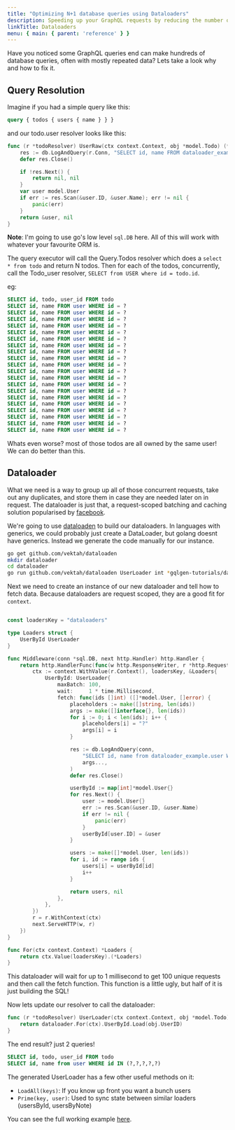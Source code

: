 ```yaml
---
title: "Optimizing N+1 database queries using Dataloaders"
description: Speeding up your GraphQL requests by reducing the number of round trips to the database.
linkTitle: Dataloaders
menu: { main: { parent: 'reference' } }
---
```


Have you noticed some GraphQL queries end can make hundreds of database
queries, often with mostly repeated data? Lets take a look why and how to
fix it.

## Query Resolution

Imagine if you had a simple query like this:

```graphql
query { todos { users { name } } }
```

and our todo.user resolver looks like this:
```go
func (r *todoResolver) UserRaw(ctx context.Context, obj *model.Todo) (*model.User, error) {
	res := db.LogAndQuery(r.Conn, "SELECT id, name FROM dataloader_example.user WHERE id = ?", obj.UserID)
	defer res.Close()

	if !res.Next() {
		return nil, nil
	}
	var user model.User
	if err := res.Scan(&user.ID, &user.Name); err != nil {
		panic(err)
	}
	return &user, nil
}
```

**Note**: I'm going to use go's low level `sql.DB` here. All of this will
work with whatever your favourite ORM is.

The query executor will call the Query.Todos resolver which does a `select * from todo` and
return N todos. Then for each of the todos, concurrently, call the Todo_user resolver,
`SELECT from USER where id = todo.id`.


eg:
```sql
SELECT id, todo, user_id FROM todo
SELECT id, name FROM user WHERE id = ?
SELECT id, name FROM user WHERE id = ?
SELECT id, name FROM user WHERE id = ?
SELECT id, name FROM user WHERE id = ?
SELECT id, name FROM user WHERE id = ?
SELECT id, name FROM user WHERE id = ?
SELECT id, name FROM user WHERE id = ?
SELECT id, name FROM user WHERE id = ?
SELECT id, name FROM user WHERE id = ?
SELECT id, name FROM user WHERE id = ?
SELECT id, name FROM user WHERE id = ?
SELECT id, name FROM user WHERE id = ?
SELECT id, name FROM user WHERE id = ?
SELECT id, name FROM user WHERE id = ?
SELECT id, name FROM user WHERE id = ?
SELECT id, name FROM user WHERE id = ?
SELECT id, name FROM user WHERE id = ?
SELECT id, name FROM user WHERE id = ?
SELECT id, name FROM user WHERE id = ?
SELECT id, name FROM user WHERE id = ?
```

Whats even worse? most of those todos are all owned by the same user! We can do better than this.

## Dataloader

What we need is a way to group up all of those concurrent requests, take out any duplicates, and
store them in case they are needed later on in request. The dataloader is just that, a request-scoped
batching and caching solution popularised by [facebook](https://github.com/facebook/dataloader).

We're going to use [dataloaden](https://github.com/vektah/dataloaden) to build our dataloaders.
In languages with generics, we could probably just create a DataLoader<User>, but golang
doesnt have generics. Instead we generate the code manually for our instance.

```bash
go get github.com/vektah/dataloaden
mkdir dataloader
cd dataloader
go run github.com/vektah/dataloaden UserLoader int *gqlgen-tutorials/dataloader/graph/model.User
```

Next we need to create an instance of our new dataloader and tell how to fetch data.
Because dataloaders are request scoped, they are a good fit for `context`.

```go

const loadersKey = "dataloaders"

type Loaders struct {
	UserById UserLoader
}

func Middleware(conn *sql.DB, next http.Handler) http.Handler {
	return http.HandlerFunc(func(w http.ResponseWriter, r *http.Request) {
		ctx := context.WithValue(r.Context(), loadersKey, &Loaders{
			UserById: UserLoader{
				maxBatch: 100,
				wait:     1 * time.Millisecond,
				fetch: func(ids []int) ([]*model.User, []error) {
					placeholders := make([]string, len(ids))
					args := make([]interface{}, len(ids))
					for i := 0; i < len(ids); i++ {
						placeholders[i] = "?"
						args[i] = i
					}

					res := db.LogAndQuery(conn,
						"SELECT id, name from dataloader_example.user WHERE id IN ("+strings.Join(placeholders, ",")+")",
						args...,
					)
					defer res.Close()

					userById := map[int]*model.User{}
					for res.Next() {
						user := model.User{}
						err := res.Scan(&user.ID, &user.Name)
						if err != nil {
							panic(err)
						}
						userById[user.ID] = &user
					}

					users := make([]*model.User, len(ids))
					for i, id := range ids {
						users[i] = userById[id]
						i++
					}

					return users, nil
				},
			},
		})
		r = r.WithContext(ctx)
		next.ServeHTTP(w, r)
	})
}

func For(ctx context.Context) *Loaders {
	return ctx.Value(loadersKey).(*Loaders)
}

```

This dataloader will wait for up to 1 millisecond to get 100 unique requests and then call
the fetch function. This function is a little ugly, but half of it is just building the SQL!

Now lets update our resolver to call the dataloader:
```go
func (r *todoResolver) UserLoader(ctx context.Context, obj *model.Todo) (*model.User, error) {
	return dataloader.For(ctx).UserById.Load(obj.UserID)
}
```

The end result? just 2 queries!
```sql
SELECT id, todo, user_id FROM todo
SELECT id, name from user WHERE id IN (?,?,?,?,?)
```

The generated UserLoader has a few other useful methods on it:

 - `LoadAll(keys)`: If you know up front you want a bunch users
 - `Prime(key, user)`: Used to sync state between similar loaders (usersById, usersByNote)

You can see the full working example [here](https://github.com/vektah/gqlgen-tutorials/tree/master/dataloader).

